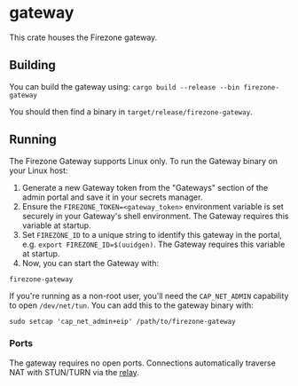 # gateway

This crate houses the Firezone gateway.

## Building

You can build the gateway using: `cargo build --release --bin firezone-gateway`

You should then find a binary in `target/release/firezone-gateway`.

## Running

The Firezone Gateway supports Linux only. To run the Gateway binary on your
Linux host:

1. Generate a new Gateway token from the "Gateways" section of the admin portal
   and save it in your secrets manager.
1. Ensure the `FIREZONE_TOKEN=<gateway_token>` environment variable is set
   securely in your Gateway's shell environment. The Gateway requires this
   variable at startup.
1. Set `FIREZONE_ID` to a unique string to identify this gateway in the portal,
   e.g. `export FIREZONE_ID=$(uuidgen)`. The Gateway requires this variable at
   startup.
1. Now, you can start the Gateway with:

```
firezone-gateway
```

If you're running as a non-root user, you'll need the `CAP_NET_ADMIN` capability
to open `/dev/net/tun`. You can add this to the gateway binary with:

```
sudo setcap 'cap_net_admin+eip' /path/to/firezone-gateway
```

### Ports

The gateway requires no open ports. Connections automatically traverse NAT with
STUN/TURN via the [relay](../relay).
